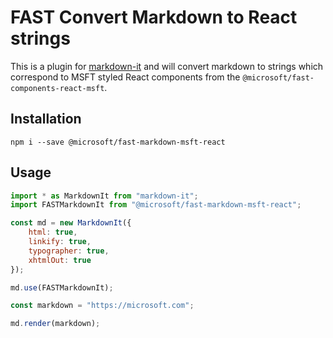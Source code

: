 # FAST Convert Markdown to React strings
This is a plugin for [markdown-it](https://github.com/markdown-it/markdown-it) and will convert markdown to strings which correspond to MSFT styled React components from the `@microsoft/fast-components-react-msft`.

## Installation
`npm i --save @microsoft/fast-markdown-msft-react`

## Usage
```js
import * as MarkdownIt from "markdown-it";
import FASTMarkdownIt from "@microsoft/fast-markdown-msft-react";

const md = new MarkdownIt({
    html: true,
    linkify: true,
    typographer: true,
    xhtmlOut: true
});

md.use(FASTMarkdownIt);

const markdown = "https://microsoft.com";

md.render(markdown);
```
